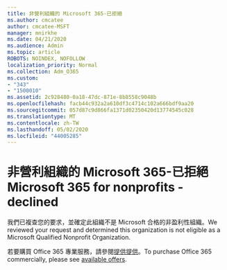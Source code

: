 ```yaml
---
title: 非營利組織的 Microsoft 365-已拒絕
ms.author: cmcatee
author: cmcatee-MSFT
manager: mnirkhe
ms.date: 04/21/2020
ms.audience: Admin
ms.topic: article
ROBOTS: NOINDEX, NOFOLLOW
localization_priority: Normal
ms.collection: Adm_O365
ms.custom:
- "343"
- "1500010"
ms.assetid: 2c928480-0a18-47dc-871e-8b8558c9048b
ms.openlocfilehash: facb44c932a2a610df3c4714c102a666bdf9aa20
ms.sourcegitcommit: 057d87c9d866fa1371d02350420d13774545c028
ms.translationtype: MT
ms.contentlocale: zh-TW
ms.lasthandoff: 05/02/2020
ms.locfileid: "44005285"
---
```

# <a name="microsoft-365-for-nonprofits---declined"></a><span data-ttu-id="ea43f-102">非營利組織的 Microsoft 365-已拒絕</span><span class="sxs-lookup"><span data-stu-id="ea43f-102">Microsoft 365 for nonprofits - declined</span></span>

<span data-ttu-id="ea43f-103">我們已複查您的要求，並確定此組織不是 Microsoft 合格的非盈利性組織。</span><span class="sxs-lookup"><span data-stu-id="ea43f-103">We reviewed your request and determined this organization is not eligible as a Microsoft Qualified Nonprofit Organization.</span></span>
  
<span data-ttu-id="ea43f-104">若要購買 Office 365 專業服務，請參閱[提供提供](https://portal.office.com/AdminPortal/Home)。</span><span class="sxs-lookup"><span data-stu-id="ea43f-104">To purchase Office 365 commercially, please see [available offers](https://portal.office.com/AdminPortal/Home).</span></span>
